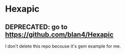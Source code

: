 # Hexapic

## DEPRECATED: go to https://github.com/blan4/Hexapic

I don't delete this repo becouse it's gem example for me.

